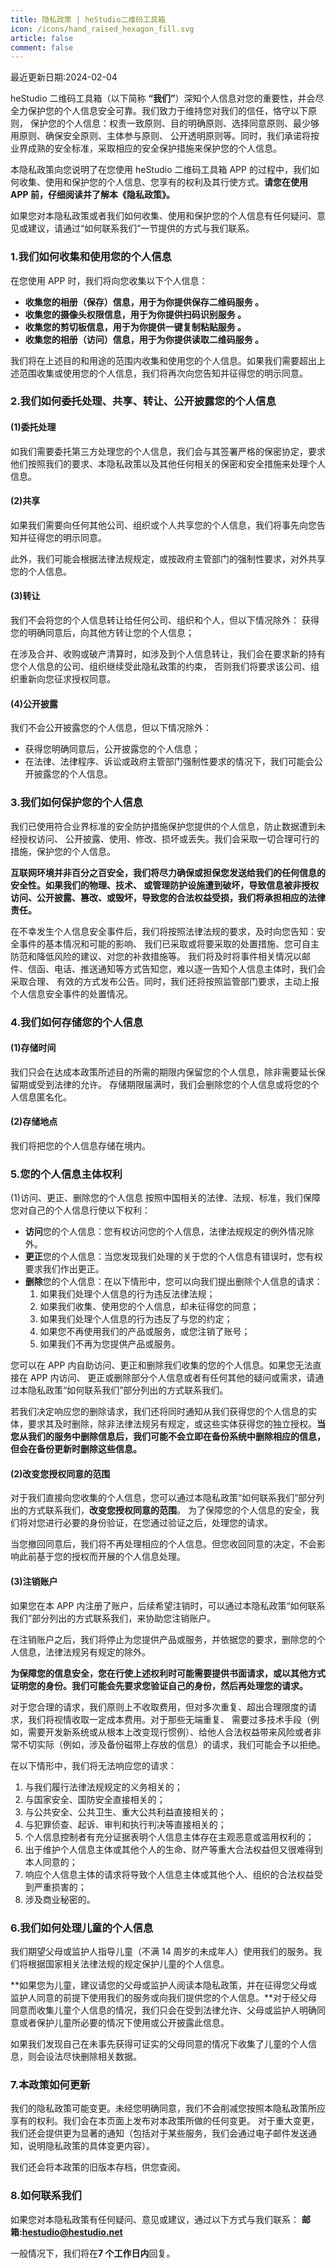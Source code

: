 ```yaml
---
title: 隐私政策 | heStudio二维码工具箱
icon: /icons/hand_raised_hexagon_fill.svg
article: false
comment: false
---
```


最近更新日期:2024-02-04

heStudio 二维码工具箱（以下简称 **“我们”**）深知个人信息对您的重要性，并会尽全力保护您的个人信息安全可靠。我们致力于维持您对我们的信任，恪守以下原则， 保护您的个人信息：权责一致原则、目的明确原则、选择同意原则、最少够用原则、确保安全原则、主体参与原则、 公开透明原则等。同时，我们承诺将按业界成熟的安全标准，采取相应的安全保护措施来保护您的个人信息。

本隐私政策向您说明了在您使用 heStudio 二维码工具箱 APP 的过程中，我们如何收集、使用和保护您的个人信息、您享有的权利及其行使方式。**请您在使用 APP 前，仔细阅读并了解本《隐私政策》。**

如果您对本隐私政策或者我们如何收集、使用和保护您的个人信息有任何疑问、意见或建议，请通过“如何联系我们”一节提供的方式与我们联系。

### 1.我们如何收集和使用您的个人信息

在您使用 APP 时，我们将向您收集以下个人信息：

- **收集您的相册（保存）信息，用于为你提供保存二维码服务 。**
- **收集您的摄像头权限信息，用于为你提供扫码识别服务 。**
- **收集您的剪切板信息，用于为你提供一键复制粘贴服务 。**
- **收集您的相册（访问）信息，用于为你提供读取二维码服务 。**

我们将在上述目的和用途的范围内收集和使用您的个人信息。如果我们需要超出上述范围收集或使用您的个人信息，我们将再次向您告知并征得您的明示同意。

### 2.我们如何委托处理、共享、转让、公开披露您的个人信息

#### (1)委托处理

如我们需要委托第三方处理您的个人信息，我们会与其签署严格的保密协定，要求他们按照我们的要求、本隐私政策以及其他任何相关的保密和安全措施来处理个人信息。

#### (2)共享

如果我们需要向任何其他公司、组织或个人共享您的个人信息，我们将事先向您告知并征得您的明示同意。

此外，我们可能会根据法律法规规定，或按政府主管部门的强制性要求，对外共享您的个人信息。

#### (3)转让

我们不会将您的个人信息转让给任何公司、组织和个人，但以下情况除外：
获得您的明确同意后，向其他方转让您的个人信息；

在涉及合并、收购或破产清算时，如涉及到个人信息转让，我们会在要求新的持有您个人信息的公司、组织继续受此隐私政策的约束， 否则我们将要求该公司、组织重新向您征求授权同意。

#### (4)公开披露

我们不会公开披露您的个人信息，但以下情况除外：

- 获得您明确同意后，公开披露您的个人信息；
- 在法律、法律程序、诉讼或政府主管部门强制性要求的情况下，我们可能会公开披露您的个人信息。

### 3.我们如何保护您的个人信息

我们已使用符合业界标准的安全防护措施保护您提供的个人信息，防止数据遭到未经授权访问、 公开披露、使用、修改、损坏或丢失。我们会采取一切合理可行的措施，保护您的个人信息。

**互联网环境并非百分之百安全，我们将尽力确保或担保您发送给我们的任何信息的安全性。如果我们的物理、技术、 或管理防护设施遭到破坏，导致信息被非授权访问、公开披露、篡改、或毁坏，导致您的合法权益受损，我们将承担相应的法律责任。**

在不幸发生个人信息安全事件后，我们将按照法律法规的要求，及时向您告知：安全事件的基本情况和可能的影响、 我们已采取或将要采取的处置措施、您可自主防范和降低风险的建议、对您的补救措施等。 我们将及时将事件相关情况以邮件、信函、电话、推送通知等方式告知您，难以逐一告知个人信息主体时，我们会采取合理、 有效的方式发布公告。同时，我们还将按照监管部门要求，主动上报个人信息安全事件的处置情况。

### 4.我们如何存储您的个人信息

#### (1)存储时间

我们只会在达成本政策所述目的所需的期限内保留您的个人信息，除非需要延长保留期或受到法律的允许。 存储期限届满时，我们会删除您的个人信息或将您的个人信息匿名化。

#### (2)存储地点

我们将把您的个人信息存储在境内。

### 5.您的个人信息主体权利

(1)访问、更正、删除您的个人信息 按照中国相关的法律、法规、标准，我们保障您对自己的个人信息行使以下权利：

- **访问**您的个人信息：您有权访问您的个人信息，法律法规规定的例外情况除外。
- **更正**您的个人信息：当您发现我们处理的关于您的个人信息有错误时，您有权要求我们作出更正。
- **删除**您的个人信息：在以下情形中，您可以向我们提出删除个人信息的请求：
  1. 如果我们处理个人信息的行为违反法律法规；
  2. 如果我们收集、使用您的个人信息，却未征得您的同意；
  3. 如果我们处理个人信息的行为违反了与您的约定；
  4. 如果您不再使用我们的产品或服务，或您注销了账号；
  5. 如果我们不再为您提供产品或服务。

您可以在 APP 内自助访问、更正和删除我们收集的您的个人信息。如果您无法直接在 APP 内访问、 更正或删除部分个人信息或者有任何其他的疑问或需求，请通过本隐私政策“如何联系我们”部分列出的方式联系我们。

若我们决定响应您的删除请求，我们还将同时通知从我们获得您的个人信息的实体，要求其及时删除，除非法律法规另有规定，或这些实体获得您的独立授权。**当您从我们的服务中删除信息后，我们可能不会立即在备份系统中删除相应的信息，但会在备份更新时删除这些信息。**

#### (2)改变您授权同意的范围

对于我们直接向您收集的个人信息，您可以通过本隐私政策“如何联系我们”部分列出的方式联系我们，**改变您授权同意的范围**。 为了保障您的个人信息的安全，我们将对您进行必要的身份验证，在您通过验证之后，处理您的请求。

当您撤回同意后，我们将不再处理相应的个人信息。但您收回同意的决定，不会影响此前基于您的授权而开展的个人信息处理。

#### (3)注销账户

如果您在本 APP 内注册了账户，后续希望注销时，可以通过本隐私政策“如何联系我们”部分列出的方式联系我们，来协助您注销账户。

在注销账户之后，我们将停止为您提供产品或服务，并依据您的要求，删除您的个人信息，法律法规另有规定的除外。

**为保障您的信息安全，您在行使上述权利时可能需要提供书面请求，或以其他方式证明您的身份。我们可能会先要求您验证自己的身份，然后再处理您的请求。**

对于您合理的请求，我们原则上不收取费用，但对多次重复、超出合理限度的请求，我们将视情收取一定成本费用。对于那些无端重复、 需要过多技术手段（例如，需要开发新系统或从根本上改变现行惯例）、给他人合法权益带来风险或者非常不切实际（例如，涉及备份磁带上存放的信息）的请求，我们可能会予以拒绝。

在以下情形中，我们将无法响应您的请求：

1. 与我们履行法律法规规定的义务相关的；
2. 与国家安全、国防安全直接相关的；
3. 与公共安全、公共卫生、重大公共利益直接相关的；
4. 与犯罪侦查、起诉、审判和执行判决等直接相关的；
5. 个人信息控制者有充分证据表明个人信息主体存在主观恶意或滥用权利的；
6. 出于维护个人信息主体或其他个人的生命、财产等重大合法权益但又很难得到本人同意的；
7. 响应个人信息主体的请求将导致个人信息主体或其他个人、组织的合法权益受到严重损害的；
8. 涉及商业秘密的。

### 6.我们如何处理儿童的个人信息

我们期望父母或监护人指导儿童（不满 14 周岁的未成年人）使用我们的服务。我们将根据国家相关法律法规的规定保护儿童的个人信息。

**如果您为儿童，建议请您的父母或监护人阅读本隐私政策，并在征得您父母或监护人同意的前提下使用我们的服务或向我们提供您的个人信息。**对于经父母同意而收集儿童个人信息的情况，我们只会在受到法律允许、父母或监护人明确同意或者保护儿童所必要的情况下使用或公开披露此信息。

如果我们发现自己在未事先获得可证实的父母同意的情况下收集了儿童的个人信息，则会设法尽快删除相关数据。

### 7.本政策如何更新

我们的隐私政策可能变更。未经您明确同意，我们不会削减您按照本隐私政策所应享有的权利。我们会在本页面上发布对本政策所做的任何变更。 对于重大变更，我们还会提供更为显著的通知（包括对于某些服务，我们会通过电子邮件发送通知，说明隐私政策的具体变更内容）。

我们还会将本政策的旧版本存档，供您查阅。

### 8.如何联系我们

如果您对本隐私政策有任何疑问、意见或建议，通过以下方式与我们联系：
**邮箱:hestudio@hestudio.net**

一般情况下，我们将在**7 个工作日内**回复。

